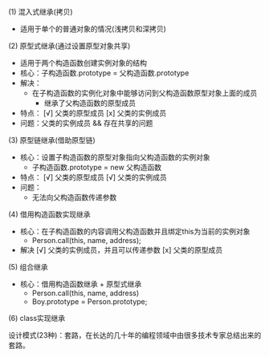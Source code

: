 <!--
 * @Author: your name
 * @Date: 2020-06-19 14:37:15
 * @LastEditTime: 2020-06-19 14:51:36
 * @LastEditors: Please set LastEditors
 * @Description: In User Settings Edit
 * @FilePath: /day30/代码/笔记.md
--> 
(1) 混入式继承(拷贝) 
  - 适用于单个的普通对象的情况(浅拷贝和深拷贝)

(2) 原型式继承(通过设置原型对象共享) 
  - 适用于两个构造函数创建实例对象的结构
  - 核心：子构造函数.prototype = 父构造函数.prototype
  - 解决：
    - 在子构造函数的实例化对象中能够访问到父构造函数原型对象上面的成员  
       * 继承了父构造函数的原型成员
  - 特点：
      [√] 父类的原型成员
      [x] 父类的实例成员
  - 问题：父类的实例成员 && 存在共享的问题 

(3) 原型链继承(借助原型链) 
  - 核心：设置子构造函数的原型对象指向父构造函数的实例对象 
      * 子构造函数.prototype = new 父构造函数
  - 特点：
      [√] 父类的原型成员
      [√] 父类的实例成员
  - 问题：
      * 无法向父构造函数传递参数

(4) 借用构造函数实现继承 
  - 核心：在子构造函数的内容调用父构造函数并且绑定this为当前的实例对象
    * Person.call(this, name, address);
  - 解决
      [√] 父类的实例成员，并且可以传递参数
      [x] 父类的原型成员
  
(5) 组合继承
  - 核心：借用构造函数继承 + 原型式继承
    * Person.call(this, name, address)   <!--实例成员  -->
    * Boy.prototype = Person.prototype;  <!--原型成员  -->

(6) class实现继承


设计模式(23种)：套路，在长达的几十年的编程领域中由很多技术专家总结出来的套路。